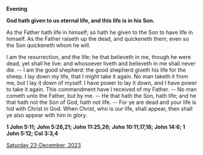 **Evening**

**God hath given to us eternal life, and this life is in his Son.**
 
As the Father hath life in himself; so hath he given to the Son to have life in himself. As the Father raiseth up the dead, and quickeneth them; even so the Son quickeneth whom he will.
 
I am the resurrection, and the life: he that believeth in me, though he were dead, yet shall he live: and whosoever liveth and believeth in me shall never die. -- I am the good shepherd: the good shepherd giveth his life for the sheep. I lay down my life, that I might take it again. No man taketh it from me, but I lay it down of myself. I have power to lay it down, and I have power to take it again. This commandment have I received of my Father. -- No man cometh unto the Father, but by me. -- He that hath the Son, hath life; and he that hath not the Son of God, hath not life. -- For ye are dead and your life is hid with Christ in God. When Christ, who is our life, shall appear, then shall ye also appear with him in glory.  

**1 John 5:11; John 5:26,21; John 11:25,26; John 10:11,17,18; John 14:6; 1 John 5:12; Col 3:3,4**

[Saturday 23-December, 2023](https://t.me/daily_light)
